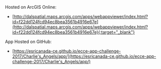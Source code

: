 Hosted on ArcGIS Online:
- [http://dalspatial.maps.arcgis.com/apps/webappviewer/index.html?id=f22dd124fcd94ec8bea3561b4916e67e](http://dalspatial.maps.arcgis.com/apps/webappviewer/index.html?id=f22dd124fcd94ec8bea3561b4916e67e){:target="_blank"}

App Hosted on GitHub:
- [https://esricanada-ce.github.io/ecce-app-challenge-2017/Charlie's_Angels/app/](https://esricanada-ce.github.io/ecce-app-challenge-2017/Charlie's_Angels/app/)
